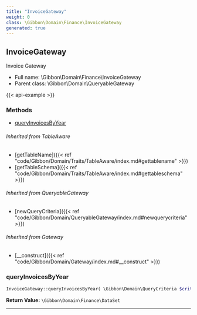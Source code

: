 ```yaml
---
title: "InvoiceGateway"
weight: 0
class: \Gibbon\Domain\Finance\InvoiceGateway
generated: true
---
```


## InvoiceGateway 

Invoice Gateway



* Full name: \Gibbon\Domain\Finance\InvoiceGateway
* Parent class: \Gibbon\Domain\QueryableGateway

{{< api-example >}} 



### Methods

- [queryInvoicesByYear](#queryinvoicesbyyear)




###### Inherited from TableAware
- [getTableName]({{< ref "code/Gibbon/Domain/Traits/TableAware/index.md#gettablename" >}})
- [getTableSchema]({{< ref "code/Gibbon/Domain/Traits/TableAware/index.md#gettableschema" >}})

###### Inherited from QueryableGateway
- [newQueryCriteria]({{< ref "code/Gibbon/Domain/QueryableGateway/index.md#newquerycriteria" >}})

###### Inherited from Gateway
- [__construct]({{< ref "code/Gibbon/Domain/Gateway/index.md#__construct" >}})



### queryInvoicesByYear



```php
InvoiceGateway::queryInvoicesByYear( \Gibbon\Domain\QueryCriteria $criteria, $gibbonSchoolYearID ): \Gibbon\Domain\Finance\DataSet
```






**Return Value:**
`\Gibbon\Domain\Finance\DataSet`  



---

